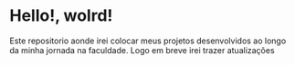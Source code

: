 # Hello!, wolrd!

Este repositorio aonde irei colocar meus projetos desenvolvidos ao longo da minha jornada na faculdade. Logo em breve irei trazer atualizações
